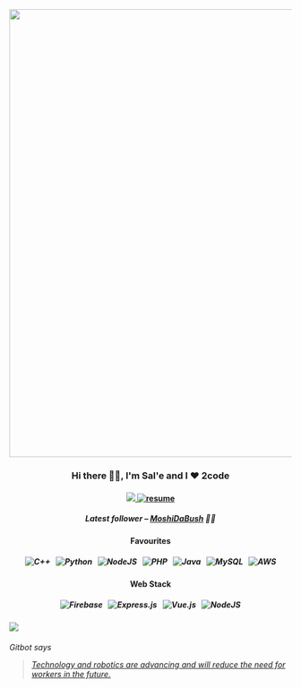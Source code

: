 <div align="center">
<img src="https://s9.gifyu.com/images/bruce-lee-kicks.gif" width="800"/>
<h3>Hi there 👋🏿, I'm <b>Sal'e</b> and I ❤️ 2code</h3>
<h4>
<a href="https://www.linkedin.com/in/malesela-chocho-49a191192/">
<img src="https://img.shields.io/badge/linkedin-%230077B5.svg?&amp;style=for-the-badge&amp;logo=linkedin&amp;logoColor=white"/>
</a>
<a href="https://resume.io/r/GbGoNfdeb">
<img alt="resume" src="https://img.shields.io/badge/-Resume-purple?style=for-the-badge"/>
</a>
</h4>
<h5>Latest follower – <a class="follower" href="https://github.com/MoshiDaBush" target="_blank">MoshiDaBush</a> 👋🏿</h5>
<h4>Favourites</h4>
<h5>
<img alt="C++" src="https://img.shields.io/badge/c++-%2300599C.svg?&amp;style=for-the-badge&amp;logo=c%2B%2B&amp;ogoColor=white"/>  
   <img alt="Python" src="https://img.shields.io/badge/python-%2314354C.svg?&amp;style=for-the-badge&amp;logo=python&amp;logoColor=white"/>  
   <img alt="NodeJS" src="https://img.shields.io/badge/node.js-%2343853D.svg?&amp;style=for-the-badge&amp;logo=node.js&amp;logoColor=white"/>  
   <img alt="PHP" src="https://img.shields.io/badge/php-%23777BB4.svg?&amp;style=for-the-badge&amp;logo=php&amp;logoColor=white"/>  
   <img alt="Java" src="https://img.shields.io/badge/java-%23ED8B00.svg?&amp;style=for-the-badge&amp;logo=java&amp;logoColor=white"/>  
   <img alt="MySQL" src="https://img.shields.io/badge/mysql-%2300f.svg?&amp;style=for-the-badge&amp;logo=mysql&amp;logoColor=white"/>  
   <img alt="AWS" src="https://img.shields.io/badge/AWS-%23FF9900.svg?&amp;style=for-the-badge&amp;logo=amazon-aws&amp;logoColor=white"/>
</h5>
<h4>Web Stack</h4>
<h5>
<img alt="Firebase" src="https://img.shields.io/badge/firebase-%23039BE5.svg?&amp;style=for-the-badge&amp;logo=firebase"/>  
   <img alt="Express.js" src="https://img.shields.io/badge/express.js-%23404d59.svg?&amp;style=for-the-badge"/>  
   <img alt="Vue.js" src="https://img.shields.io/badge/vuejs-%2335495e.svg?&amp;style=for-the-badge&amp;logo=vue.js&amp;logoColor=%234FC08D"/>  
   <img alt="NodeJS" src="https://img.shields.io/badge/node.js-%2343853D.svg?&amp;style=for-the-badge&amp;logo=node.js&amp;logoColor=white"/>
</h5>
</div>

![](https://visitor-badge.glitch.me/badge?page_id=mchocho.mchocho)
<h6>
  Gitbot says <blockquote class="magic-quote"><a href="https://www.brainyquote.com/quotes/jan_c_ting_638183?src=t_technology">

Technology and robotics are advancing and will reduce the need for workers in the future.


</a></blockquote>
</h6>
